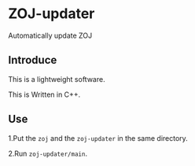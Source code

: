 # ZOJ-updater
Automatically update ZOJ
## Introduce
This is a lightweight software.

This is Written in C++.
## Use
  1.Put the ```zoj``` and the ```zoj-updater``` in the same directory.
  
  2.Run ```zoj-updater/main```. 
